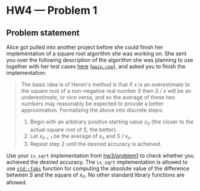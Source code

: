 # HW4 — Problem 1

## Problem statement

Alice got pulled into another project before she could finish her implementation of a square root algorithm she was working on. She sent you over the following description of the algorithm she was planning to use together with her test cases [here](https://repl.it/@agurtovoy/hw4-problem1) ([`main.cpp`](main.cpp)), and asked you to finish the implementation:

> The basic idea is of Heron's method is that if _x_ is an overestimate 
> to the square root of a non-negative real number _S_ then _S / x_ will 
> be an underestimate, or vice versa, and so the average of these two 
> numbers may reasonably be expected to provide a better approximation.
> Formalizing the above into discrete steps:
> 
> 1. Begin with an arbitrary positive starting value _x<sub>0</sub>_
>    (the closer to the actual square root of _S_, the better).
> 2. Let _x<sub>n + 1</sub>_ be the average of _x<sub>n</sub>_ and 
>    _S / x<sub>n</sub>_.
> 3. Repeat step 2 until the desired accuracy is achieved.

Use your `is_sqrt` implementation from [hw3/problem1](https://github.com/uiowa-cs-3210-0001/cs3210-assignments-fall2019/tree/master/hw3/problem1) to check whether
you achieved the desired accuracy. The `is_sqrt` implementation is allowed to
use [`std::fabs`](https://en.cppreference.com/w/cpp/numeric/math/fabs) function
for computing the absolute value of the difference between _S_ and the square of 
_x<sub>n<sub>_. No other standard library functions are allowed.
